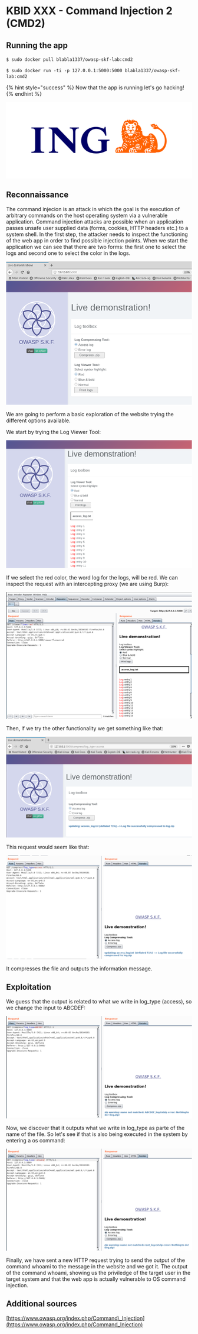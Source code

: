 # KBID XXX - Command Injection 2 (CMD2)

## Running the app

```text
$ sudo docker pull blabla1337/owasp-skf-lab:cmd2
```

```text
$ sudo docker run -ti -p 127.0.0.1:5000:5000 blabla1337/owasp-skf-lab:cmd2
```

{% hint style="success" %}
Now that the app is running let's go hacking!
{% endhint %}

![Docker image and write-up thanks to ING!](.gitbook/assets/ing_primary_logo.png)

## Reconnaissance
The command injecion is an attack in which the goal is the execution of 
arbitrary commands on the host operating system via a vulnerable 
application. Command injection attacks are possible when an application 
passes unsafe user supplied data (forms, cookies, HTTP headers etc.) to 
a system shell. In the first step, the attacker needs to inspect the 
functioning of the web app in order to find possible injection points. 
When we start the application we can see that there are two forms: the first one to select the logs and second one to select the color
in the logs. 

![](.gitbook/assets/cmd10.png)

We are going to perform a basic exploration of the website trying the different options available.

We start by trying the Log Viewer Tool:

![](.gitbook/assets/cmd11.png)

If we select the red color, the word log for the logs, will be red.
We can inspect the request with an intercepting proxy \(we are using 
Burp\):

![](.gitbook/assets/cmd12.png)

Then, if we try the other functionality we get something like that:

![](.gitbook/assets/cmd16.png)

This request would seem like that:

![](.gitbook/assets/cmd13.png)

It compresses the file and outputs the information message.


## Exploitation
We guess that the output is related to what we write in log_type (access), so we change the input to ABCDEF:

![](.gitbook/assets/cmd17.png)

Now, we discover that it outputs what we write in log_type as parte of the name of the file. So let's see if that is also being executed in the system by entering a os command:

![](.gitbook/assets/cmd18.png)

Finally, we have sent a new HTTP request trying to send the output of the command 
whoami to the message in the website and we got it. 
The output of the command whoami, showing us the priviledge 
of the target user in the target system and that the web app is actually 
vulnerable to OS command injection. 

## Additional sources
[https://www.owasp.org/index.php/Command\_Injection](https://www.owasp.org/index.php/Command_Injection)
